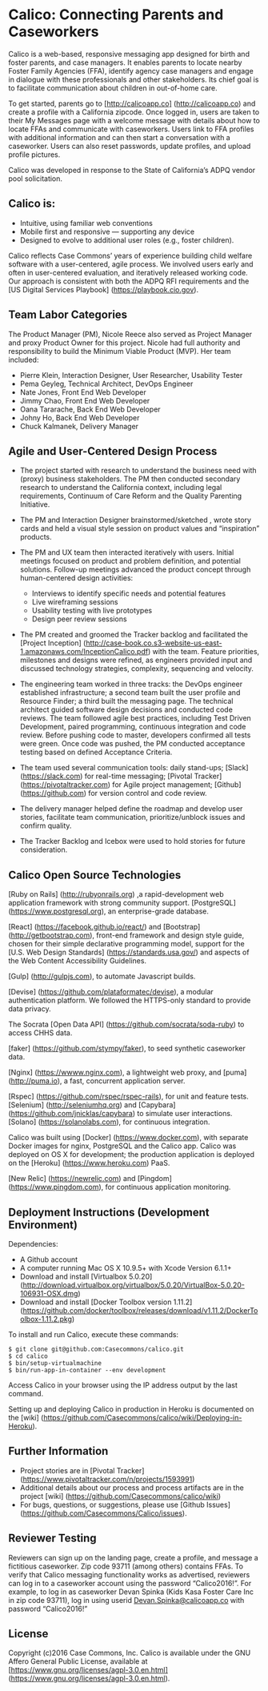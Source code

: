 # Calico: Connecting Parents and Caseworkers

Calico is a web-based, responsive messaging app designed for birth and foster parents, and case managers. It enables parents to locate nearby Foster Family Agencies (FFA), identify agency case managers and engage in dialogue with these professionals and other stakeholders.   Its chief goal is to facilitate communication about children in out-of-home care.

To get started, parents go to [http://calicoapp.co] (http://calicoapp.co) and create a profile with a California zipcode. Once logged in, users are taken to their My Messages page with a welcome message with details about how to locate FFAs and communicate with caseworkers.  Users link to FFA profiles with additional information and can then start a conversation with a caseworker.   Users can also reset passwords, update profiles, and upload profile pictures. 

Calico was developed in response to the State of California’s ADPQ vendor pool solicitation.

## Calico is: 

* Intuitive, using familiar web conventions
* Mobile first and responsive — supporting any device 
* Designed to evolve to additional user roles (e.g., foster children).  

Calico reflects Case Commons’ years of experience building child welfare software with a user-centered, agile process.  We involved users early and often in user-centered evaluation, and iteratively released working code.   Our approach is consistent with both the ADPQ RFI requirements and the [US Digital Services Playbook] (https://playbook.cio.gov).

## Team Labor Categories

The Product Manager (PM), Nicole Reece  also served as Project Manager and proxy Product Owner for this project.  Nicole had full authority and responsibility to build the Minimum Viable Product (MVP).  Her team included:  

* Pierre Klein, Interaction Designer, User Researcher, Usability Tester
* Pema Geyleg, Technical Architect, DevOps Engineer
* Nate Jones, Front End Web Developer
* Jimmy Chao,  Front End Web Developer
* Oana Tararache, Back End Web Developer
* Johny Ho, Back End Web Developer
* Chuck Kalmanek, Delivery Manager

## Agile and User-Centered Design Process

* The project started with research to understand the business need  with (proxy) business stakeholders.  The PM then conducted secondary research to understand the California context, including legal requirements, Continuum of Care Reform and the Quality Parenting Initiative.  

* The PM and Interaction Designer brainstormed/sketched , wrote story cards and held a visual style session on product values and “inspiration” products.

* The PM and UX team then interacted iteratively with users.  Initial meetings focused on product and problem definition, and potential solutions. Follow-up meetings advanced the product concept through human-centered design activities: 

  * Interviews  to identify specific needs and potential features 
  * Live wireframing sessions 
  * Usability testing with live prototypes 
  * Design peer review sessions

* The PM created and groomed the Tracker backlog and facilitated the [Project Inception] (http://case-book.co.s3-website-us-east-1.amazonaws.com/InceptionCalico.pdf) with the team. Feature priorities, milestones and designs were refined, as engineers provided input and discussed technology strategies, complexity, sequencing and velocity.

* The engineering team worked in three tracks: the DevOps engineer established infrastructure; a second team built the user profile and Resource Finder; a third built the messaging page. The technical architect guided software design decisions and conducted code reviews. The team followed agile best practices, including Test Driven Development, paired programming, continuous integration and code review.  Before pushing code to master, developers confirmed all tests were green.  Once code was pushed, the PM conducted acceptance testing based on defined Acceptance Criteria.

* The team used several communication tools: daily stand-ups; [Slack] (https://slack.com) for real-time messaging; [Pivotal Tracker] (https://pivotaltracker.com) for Agile project management; [Github] (https://github.com) for version control and code review.

* The delivery manager helped define the roadmap and develop user stories, facilitate team communication, prioritize/unblock issues and confirm quality.

* The Tracker Backlog and Icebox were used to hold stories for future consideration. 

## Calico Open Source Technologies

[Ruby on Rails] (http://rubyonrails.org) ,a rapid-development web application framework with strong community support. 
[PostgreSQL] (https://www.postgresql.org), an enterprise-grade database. 

[React] (https://facebook.github.io/react/) and [Bootstrap] (http://getbootstrap.com), front-end framework and design style guide, chosen for their simple declarative programming model,  support for the [U.S. Web Design Standards] (https://standards.usa.gov/) and aspects of the Web Content Accessibility Guidelines. 

[Gulp] (http://gulpjs.com), to automate Javascript builds.  

[Devise] (https://github.com/plataformatec/devise), a modular authentication platform.  We followed the HTTPS-only standard to provide data privacy.  

The Socrata [Open Data API] (https://github.com/socrata/soda-ruby) to access CHHS data.   

[faker] (https://github.com/stympy/faker), to seed synthetic caseworker data.  

[Nginx] (https://wwww.nginx.com), a lightweight web proxy, and [puma] (http://puma.io), a fast, concurrent application server. 
  
[Rspec] (https://github.com/rspec/rspec-rails), for unit and feature tests.
[Selenium] (http://seleniumhq.org) and [Capybara] (https://github.com/jnicklas/capybara) to simulate user interactions. 
[Solano] (https://solanolabs.com), for continuous integration.

Calico was built using [Docker] (https://www.docker.com), with separate Docker images for nginx, PostgreSQL and the Calico app.  Calico was deployed on OS X for development; the production application is deployed on the [Heroku] (https://www.heroku.com) PaaS.  

[New Relic] (https://newrelic.com) and [Pingdom] (https://www.pingdom.com), for continuous application monitoring.

## Deployment Instructions (Development Environment)

Dependencies:  
* A Github account  
* A computer running Mac OS X 10.9.5+ with Xcode Version 6.1.1+  
* Download and install [Virtualbox 5.0.20] (http://download.virtualbox.org/virtualbox/5.0.20/VirtualBox-5.0.20-106931-OSX.dmg)  
* Download and install [Docker Toolbox version 1.11.2] (https://github.com/docker/toolbox/releases/download/v1.11.2/DockerToolbox-1.11.2.pkg)  

To install and run Calico, execute these commands:

    $ git clone git@github.com:Casecommons/calico.git
    $ cd calico
    $ bin/setup-virtualmachine
    $ bin/run-app-in-container --env development

Access Calico in your browser using the IP address output by the last command.  

Setting up and deploying Calico in production in Heroku is documented on the [wiki] (https://github.com/Casecommons/calico/wiki/Deploying-in-Heroku).  

## Further Information

* Project stories are in [Pivotal Tracker] (https://www.pivotaltracker.com/n/projects/1593991)
* Additional details about our process and process artifacts are in the project [wiki] (https://github.com/Casecommons/calico/wiki)
* For bugs, questions, or suggestions, please use [Github Issues] (https://github.com/Casecommons/Calico/issues).

## Reviewer Testing

Reviewers can sign up on the landing page, create a profile, and message a fictitious caseworker.   Zip code 93711 (among others) contains FFAs.   To verify that Calico messaging functionality works as advertised,  reviewers can log in to a caseworker account using the password “Calico2016!”.   For example, to log in as caseworker Devan Spinka (Kids Kasa Foster Care Inc in zip code 93711), log in using userid Devan.Spinka@calicoapp.co with password “Calico2016!”

## License

Copyright (c)2016 Case Commons, Inc.
Calico is available under the GNU Affero General Public License, available at [https://www.gnu.org/licenses/agpl-3.0.en.html] (https://www.gnu.org/licenses/agpl-3.0.en.html). 

